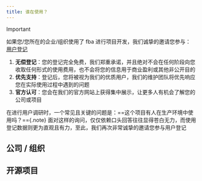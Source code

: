 ```yaml
---
title: 谁在使用？
---
```


> [!IMPORTANT]
> 如果您/您所在的企业/组织使用了 fba 进行项目开发，我们诚挚的邀请您参与：
> [用户登记](https://github.com/fastapi-practices/fastapi_best_architecture/issues/477)
>
> 1. **无偿登记**：您的登记完全免费，我们郑重承诺，并且绝对不会在任何阶段向您收取任何形式的使用费用，也不会将您的信息用于商业盈利或其他非公开目的
> 2. **优先支持**：登记后，您将被视为我们的优质用户，我们的维护团队将优先响应您在实际使用过程中遇到的问题
> 3. **官方认可**：您会在我们的官方网站上获得集中展示，让更多人有机会了解您的公司或项目
>
> 在进行用户调研时，一个常见且关键的问题是：==这个项目有人在生产环境中使用吗？=={.note}
> 面对这样的询问，仅仅依赖口头回答往往显得苍白无力，而使用登记数据则更为直观且有力，至此，我们再次非常诚挚的邀请您参与用户登记

## 公司 / 组织

<CardGrid>
  <ImageCard
    image="https://wu-clan.github.io/picx-images-hosting/fba.png"
    title="fba"
    description="基于 FastAPI 框架的企业级后端架构解决方案，遵循伪三层架构设计， 支持 Python 3.10 及以上版本"
    href="https://fastapi-practices.github.io/fastapi_best_architecture_docs/"
  />
</CardGrid>

## 开源项目

<CardGrid>
  <LinkCard 
  icon="https://wu-clan.github.io/picx-images-hosting/logo/fba.png" 
  title="fastapi_sqlalchemy_mysql" 
  href="https://github.com/wu-clan/fastapi_sqlalchemy_mysql" 
  description="fastapi + pydantic-v2 + sqlalchemy 2.0 + alembic + mysql + redis" 
  />
</CardGrid>
